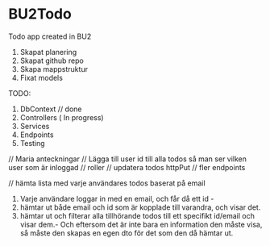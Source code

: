# BU2Todo

Todo app created in BU2

1. Skapat planering
2. Skapat github repo
3. Skapa mappstruktur
4. Fixat models

TODO:

1. DbContext // done
2. Controllers ( In progress)
3. Services
4. Endpoints
5. Testing

// Maria anteckningar
// Lägga till user id till alla todos så man ser vilken user som är inloggad
// roller
// updatera todos httpPut
// fler endpoints

// hämta lista med varje användares todos baserat på email 
 1. Varje användare loggar in med en email, och får då ett id -  
 2.  hämtar ut både email och id som är kopplade till varandra, och visar det. 
 3. hämtar ut och filterar alla tillhörande todos till ett specifikt id/email och visar dem.- Och eftersom det är inte bara en information den måste visa, så måste den skapas en egen dto för det som den då hämtar ut.
 